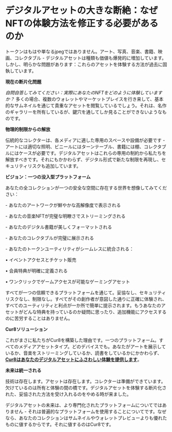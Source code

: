 # デジタルアセットの大きな断絶：なぜNFTの体験方法を修正する必要があるのか

トークンはもはや単なるjpegではありません。アート、写真、音楽、書籍、映画、コレクタブル - デジタルアセットは種類も価値も爆発的に増加しています。しかし、明らかな問題があります：これらのアセットを体験する方法が過去に固執しています。

**現在の断片化問題**

_自問自答してみてください：実際にあなたのNFTをどのように体験していますか？_ 多くの場合、複数のウォレットやマーケットプレイスを行き来して、基本的なサムネイルを通じて貴重なアセットを閲覧しているでしょう。それは、名作のギャラリーを所有しているが、鍵穴を通してしか見ることができないようなものです。

**物理的制限からの解放**

伝統的なコレクターは、各メディアに適した専用のスペースや設備が必要です - アートには適切な照明、ビニールにはターンテーブル、書籍には棚、コレクタブルにはケースが必要です。デジタルアセットはこれらの専用の制約から私たちを解放すべきです。それにもかかわらず、デジタル形式で新たな制限を再現し、セキュリティリスクも追加しています。

**ビジョン：一つの没入型プラットフォーム**

あなたの全コレクションが一つの安全な空間に存在する世界を想像してみてください：

\- あなたのアートワークが鮮やかな高解像度で表示される

\- あなたの音楽NFTが完璧な明瞭さでストリーミングされる

\- あなたのデジタル書籍が美しくフォーマットされる

\- あなたのコレクタブルが完璧に展示される

\- あなたのトークンユーティリティがシームレスに統合される：

• イベントアクセスとチケット販売

• 会員特典が明確に定義される

• ワンクリックでゲームアクセスが可能なゲーミングアセット

すべてが一つの信頼できるプラットフォームを通じて。妥協なし、セキュリティリスクなし、制限なし。すべてがその創作者が意図した通りに正確に体験され、すべてのユーティリティと利点が一か所で簡単に提示されます。もうあなたのアセットがどんな特典を持っているのか疑問に思ったり、追加機能にアクセスするのに苦労することはありません。

**Cur8ソリューション**

これがまさに私たちがCur8を構築した理由です。一つのプラットフォーム。すべてのメディアアセットタイプ。どのデバイスでも。あなたがアートを展示しているか、音楽をストリーミングしているか、読書をしているかにかかわらず、[**Cur8はあなたのデジタルアセットにふさわしい体験を提供します**](cur8-curating-the-future-of-digital-asset-discovery.md)。

**未来は統一される**

技術は存在します。アセットは存在します。コレクターは準備ができています。欠けているのは所有と体験の間の橋です。デジタルアセットを体験する断片化された、妥協された方法を受け入れるのをやめる時が来ました。

デジタルアセットの未来は、より専門化されたプラットフォームについてではありません - それは普遍的なプラットフォームを使用することについてです。なぜなら、あなたのコレクションはサムネイルやウォレットプレビューよりも優れたものに値するからです。それに値するのはCur8です。